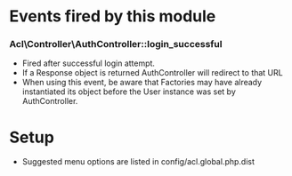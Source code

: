 Events fired by this module
===========================

### Acl\Controller\AuthController::login_successful
* Fired after successful login attempt.
* If a Response object is returned AuthController will redirect to that URL
* When using this event, be aware that Factories may have already instantiated its object before the User instance was set by AuthController.

Setup
=====
* Suggested menu options are listed in config/acl.global.php.dist